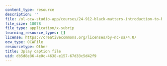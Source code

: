 ```yaml
---
content_type: resource
description: ''
file: /ol-ocw-studio-app/courses/24-912-black-matters-introduction-to-black-studies-spring-2017/db5d8e864e0c4638e15767d33c5d42f9_UmbsTnQ39a4.srt
file_size: 18078
file_type: application/x-subrip
learning_resource_types: []
license: https://creativecommons.org/licenses/by-nc-sa/4.0/
ocw_type: OCWFile
resourcetype: Other
title: 3play caption file
uid: db5d8e86-4e0c-4638-e157-67d33c5d42f9
---
```

